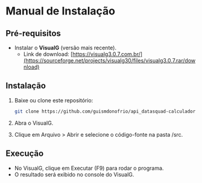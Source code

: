 #  Manual de Instalação

## Pré-requisitos
- Instalar o **VisualG** (versão mais recente).  
  - Link de download: [https://visualg3.0.7.com.br/](https://sourceforge.net/projects/visualg30/files/visualg3.0.7.rar/download)

## Instalação
1. Baixe ou clone este repositório:  
   ```bash
   git clone https://github.com/guismdonofrio/api_datasquad-calculadora.git

2. Abra o VisualG.

3. Clique em Arquivo > Abrir e selecione o código-fonte na pasta /src.

## Execução
- No VisualG, clique em Executar (F9) para rodar o programa.
- O resultado será exibido no console do VisualG.
